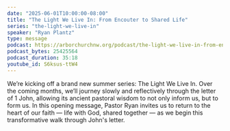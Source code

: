 ```yaml
---
date: "2025-06-01T10:00:00-08:00"
title: "The Light We Live In: From Encouter to Shared Life"
series: "the-light-we-live-in"
speaker: "Ryan Plantz"
type: message
podcast: https://arborchurchnw.org/podcast/the-light-we-live-in-from-encounter-to-shared-life.mp3
podcast_bytes: 25425564
podcast_duration: 35:18
youtube_id: S6ksus-ttW4
---
```


We’re kicking off a brand new summer series: The Light We Live In. Over the coming months, we’ll journey slowly and reflectively through the letter of 1 John, allowing its ancient pastoral wisdom to not only inform us, but to form us. In this opening message, Pastor Ryan invites us to return to the heart of our faith — life with God, shared together — as we begin this transformative walk through John's letter.